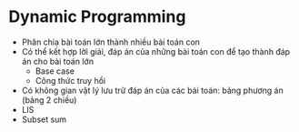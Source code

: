 # Dynamic Programming
- Phân chia bài toán lớn thành nhiều bài toán con
- Có thể kết hợp lời giải, đáp án của những bài toán con để tạo thành đáp án cho bài toán lớn 
    - Base case
    - Công thức truy hồi
- Có không gian vật lý lưu trữ đáp án của các bài toán: bảng phương án (bảng 2 chiều)
- LIS
- Subset sum